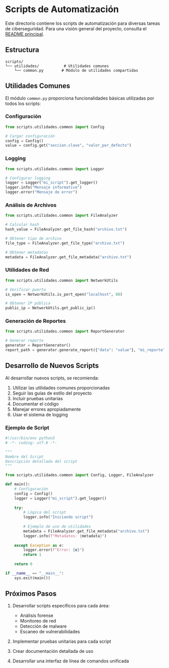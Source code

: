 # Scripts de Automatización

Este directorio contiene los scripts de automatización para diversas tareas de ciberseguridad. Para una visión general del proyecto, consulta el [README principal](../README.md).

## Estructura

```
scripts/
└── utilidades/           # Utilidades comunes
    └── common.py        # Módulo de utilidades compartidas
```

## Utilidades Comunes

El módulo `common.py` proporciona funcionalidades básicas utilizadas por todos los scripts:

### Configuración
```python
from scripts.utilidades.common import Config

# Cargar configuración
config = Config()
value = config.get("seccion.clave", "valor_por_defecto")
```

### Logging
```python
from scripts.utilidades.common import Logger

# Configurar logging
logger = Logger("mi_script").get_logger()
logger.info("Mensaje informativo")
logger.error("Mensaje de error")
```

### Análisis de Archivos
```python
from scripts.utilidades.common import FileAnalyzer

# Calcular hash
hash_value = FileAnalyzer.get_file_hash("archivo.txt")

# Obtener tipo de archivo
file_type = FileAnalyzer.get_file_type("archivo.txt")

# Obtener metadatos
metadata = FileAnalyzer.get_file_metadata("archivo.txt")
```

### Utilidades de Red
```python
from scripts.utilidades.common import NetworkUtils

# Verificar puerto
is_open = NetworkUtils.is_port_open("localhost", 80)

# Obtener IP pública
public_ip = NetworkUtils.get_public_ip()
```

### Generación de Reportes
```python
from scripts.utilidades.common import ReportGenerator

# Generar reporte
generator = ReportGenerator()
report_path = generator.generate_report({"data": "value"}, "mi_reporte")
```

## Desarrollo de Nuevos Scripts

Al desarrollar nuevos scripts, se recomienda:

1. Utilizar las utilidades comunes proporcionadas
2. Seguir las guías de estilo del proyecto
3. Incluir pruebas unitarias
4. Documentar el código
5. Manejar errores apropiadamente
6. Usar el sistema de logging

### Ejemplo de Script

```python
#!/usr/bin/env python3
# -*- coding: utf-8 -*-

"""
Nombre del Script
Descripción detallada del script
"""

from scripts.utilidades.common import Config, Logger, FileAnalyzer

def main():
    # Configuración
    config = Config()
    logger = Logger("mi_script").get_logger()
    
    try:
        # Lógica del script
        logger.info("Iniciando script")
        
        # Ejemplo de uso de utilidades
        metadata = FileAnalyzer.get_file_metadata("archivo.txt")
        logger.info(f"Metadatos: {metadata}")
        
    except Exception as e:
        logger.error(f"Error: {e}")
        return 1
        
    return 0

if __name__ == "__main__":
    sys.exit(main())
```

## Próximos Pasos

1. Desarrollar scripts específicos para cada área:
   - Análisis forense
   - Monitoreo de red
   - Detección de malware
   - Escaneo de vulnerabilidades

2. Implementar pruebas unitarias para cada script

3. Crear documentación detallada de uso

4. Desarrollar una interfaz de línea de comandos unificada 